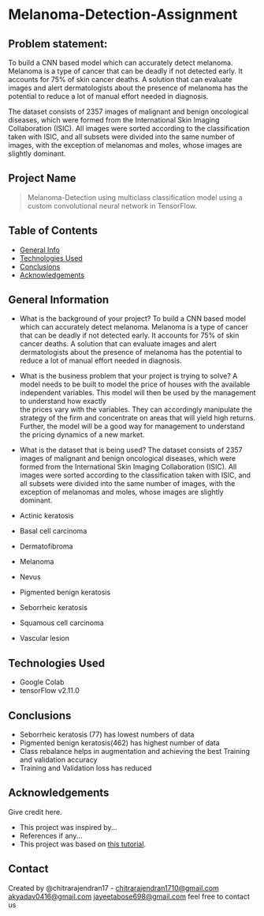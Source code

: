 # Melanoma-Detection-Assignment

## Problem statement: 
To build a CNN based model which can accurately detect melanoma. Melanoma is a type of cancer that can be deadly if not detected early. It accounts for 75% of skin cancer deaths. A solution that can evaluate images and alert dermatologists about the presence of melanoma has the potential to reduce a lot of manual effort needed in diagnosis.

The dataset consists of 2357 images of malignant and benign oncological diseases, which were formed from the International Skin Imaging Collaboration (ISIC). All images were sorted according to the classification taken with ISIC, and all subsets were divided into the same number of images, with the exception of melanomas and moles, whose images are slightly dominant.


## Project Name
> Melanoma-Detection using multiclass classification model using a custom convolutional neural network in TensorFlow. 

## Table of Contents
* [General Info](#general-information)
* [Technologies Used](#technologies-used)
* [Conclusions](#conclusions)
* [Acknowledgements](#acknowledgements)

<!-- You can include any other section that is pertinent to your problem -->

## General Information

- What is the background of your project?
  To build a CNN based model which can accurately detect melanoma. Melanoma is a type of cancer that can be deadly if not detected early. It accounts for 75% of skin cancer   deaths. A solution that can evaluate images and alert dermatologists about the presence of melanoma has the potential to reduce a lot of manual effort needed in diagnosis.

- What is the business problem that your project is trying to solve?
  A model needs to be built to model the price of houses with the available independent variables. This model will then be used by the management to understand how exactly  
  the prices vary with the variables. They can accordingly manipulate the strategy of the firm and concentrate on areas that will yield high returns. Further, the model       will be a good way for management to understand the pricing dynamics of a new market.

- What is the dataset that is being used?
  The dataset consists of 2357 images of malignant and benign oncological diseases, which were formed from the International Skin Imaging Collaboration (ISIC). All images     were sorted according to the classification taken with ISIC, and all subsets were divided into the same number of images, with the exception of melanomas and moles, whose   images are slightly dominant.

- Actinic keratosis
- Basal cell carcinoma
- Dermatofibroma
- Melanoma
- Nevus
- Pigmented benign keratosis
- Seborrheic keratosis
- Squamous cell carcinoma
- Vascular lesion

## Technologies Used
- Google Colab
- tensorFlow v2.11.0
  
## Conclusions
- Seborrheic keratosis (77) has lowest numbers of data
- Pigmented benign keratosis(462) has highest number of data
- Class rebalance helps in augmentation and achieving the best Training and validation accuracy
- Training and Validation loss has reduced

## Acknowledgements
Give credit here.
- This project was inspired by...
- References if any...
- This project was based on [this tutorial](https://www.example.com).


## Contact
Created by @chitrarajendran17 - 
chitrarajendran1710@gmail.com
akyadav0416@gmail.com
jayeetabose698@gmail.com
feel free to contact us


<!-- Optional -->
<!-- ## License -->
<!-- This project is open source and available under the [... License](). -->

<!-- You don't have to include all sections - just the one's relevant to your project -->
